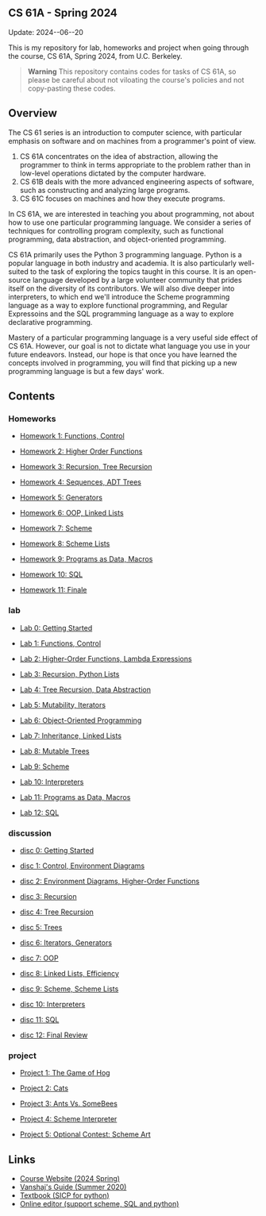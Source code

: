 ## CS 61A - Spring 2024

Update: 2024--06--20



[]()

This is my repository for lab, homeworks and project when going through the course, CS 61A, Spring 2024, from U.C. Berkeley.

> **Warning**
> This repository contains codes for tasks of CS 61A, so please be careful about not viloating the course's policies and not copy-pasting these codes.

## Overview

The CS 61 series is an introduction to computer science, with particular emphasis on software and on machines from a programmer's point of view.

1. CS 61A concentrates on the idea of abstraction, allowing the programmer to think in terms appropriate to the problem rather than in low-level operations dictated by the computer hardware.
2. CS 61B deals with the more advanced engineering aspects of software, such as constructing and analyzing large programs.
3. CS 61C focuses on machines and how they execute programs.

In CS 61A, we are interested in teaching you about programming, not about how to use one particular programming language. We consider a series of techniques for controlling program complexity, such as functional programming, data abstraction, and object-oriented programming.

CS 61A primarily uses the Python 3 programming language. Python is a popular language in both industry and academia. It is also particularly well-suited to the task of exploring the topics taught in this course. It is an open-source language developed by a large volunteer community that prides itself on the diversity of its contributors. We will also dive deeper into interpreters, to which end we'll introduce the Scheme programming language as a way to explore functional programming, and Regular Expressoins and the SQL programming language as a way to explore declarative programming.

Mastery of a particular programming language is a very useful side effect of CS 61A. However, our goal is not to dictate what language you use in your future endeavors. Instead, our hope is that once you have learned the concepts involved in programming, you will find that picking up a new programming language is but a few days' work.

## Contents

### Homeworks

- [Homework 1: Functions, Control](./hw/hw01/)
    
- [Homework 2: Higher Order Functions](./hw/hw02/)
    
- [Homework 3: Recursion, Tree Recursion](./hw/hw03/)
   
- [Homework 4: Sequences, ADT Trees](./hw/hw04/)
    
- [Homework 5: Generators](./hw/hw05/)
    
- [Homework 6: OOP, Linked Lists](./hw/hw06/)
   
- [Homework 7: Scheme](./hw/hw07/)
   
- [Homework 8: Scheme Lists](./hw/hw08/)

- [Homework 9: Programs as Data, Macros](./hw/hw09/)
- [Homework 10: SQL](./hw/hw10/)
- [Homework 11: Finale](./hw/hw11/)

### lab

- [Lab 0: Getting Started](./lab/lab00/)
    
- [Lab 1: Functions, Control](./lab/lab01/)
    
- [Lab 2: Higher-Order Functions, Lambda Expressions](./lab/lab02/)

- [Lab 3: Recursion, Python Lists](./lab/lab03/)

- [Lab 4: Tree Recursion, Data Abstraction](./lab/lab04/)
    
- [Lab 5: Mutability, Iterators](./lab/lab05/)
    
- [Lab 6: Object-Oriented Programming](./lab/lab06/)
   
- [Lab 7: Inheritance, Linked Lists](./lab/lab07/)
    
- [Lab 8: Mutable Trees](./lab/lab08/)

- [Lab 9: Scheme](./lab/lab09/)
    
- [Lab 10: Interpreters](./lab/lab10/)
    
- [Lab 11: Programs as Data, Macros](./lab/lab11/)
    
- [Lab 12: SQL](./lab/lab12/)

### discussion
- [disc 0: Getting Started](./disc/disc00/)
    
- [disc 1: Control, Environment Diagrams](./disc/disc01/)
    
- [disc 2: Environment Diagrams, Higher-Order Functions](./disc/disc02/)

- [disc 3: Recursion](./disc/disc03/)

- [disc 4: Tree Recursion](./disc/disc04/)
    
- [disc 5: Trees](./disc/disc05/)
    
- [disc 6: Iterators, Generators](./disc/disc06/)
   
- [disc 7: OOP](./disc/disc07/)
    
- [disc 8: Linked Lists, Efficiency](./disc/disc08/)

- [disc 9:  Scheme, Scheme Lists](./disc/disc09/)
    
- [disc 10: Interpreters](./disc/disc10/)
    
- [disc 11: SQL](./disc/disc11/)
    
- [disc 12: Final Review](./disc/disc12/)

    
### project


- [Project 1: The Game of Hog](./project/project1/)
   
- [Project 2: Cats](./project/project2/)
    
- [Project 3: Ants Vs. SomeBees](./project/project3/)
   
- [Project 4: Scheme Interpreter](./project/project4/)
   
- [Project 5: Optional Contest: Scheme Art](./project/project5/)



## Links

- [Course Website (2024 Spring)](https://inst.eecs.berkeley.edu/~cs61a/sp22/)
- [Vanshaj's Guide (Summer 2020)](https://cs61a.vanshaj.dev/welcome/)
- [Textbook (SICP for python)](http://composingprograms.com/)
- [Online editor (support scheme, SQL and python)](https://code.cs61a.org/)
